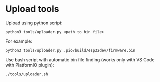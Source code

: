 # Upload tools
Upload using python script:
```
python3 tools/uploader.py <path to bin file>
```
For example:
```
python3 tools/uploader.py .pio/build/esp32dev/firmware.bin
```

Use bash script with automatic bin file finding (works only with VS Code with PlatformIO plugin):
```
./tools/uploader.sh
```
